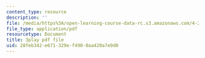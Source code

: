 ```yaml
---
content_type: resource
description: ''
file: /media/https%3A/open-learning-course-data-rc.s3.amazonaws.com/4-241j-theory-of-city-form-spring-2013/28feb342e671329ef4900aa420a7e9d0_qBrYZb6tdo4.pdf
file_type: application/pdf
resourcetype: Document
title: 3play pdf file
uid: 28feb342-e671-329e-f490-0aa420a7e9d0
---
```

